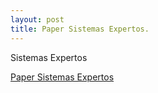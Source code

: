 ```yaml
---
layout: post
title: Paper Sistemas Expertos. 
---
```

Sistemas Expertos





[Paper Sistemas Expertos](https://drive.google.com/open?id=1WUXHld6EsmBb_2gcs22owIqvB0Mlny6U)
